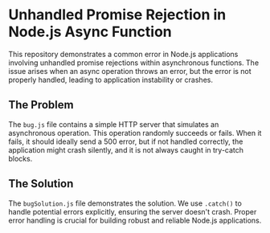 # Unhandled Promise Rejection in Node.js Async Function

This repository demonstrates a common error in Node.js applications involving unhandled promise rejections within asynchronous functions.  The issue arises when an async operation throws an error, but the error is not properly handled, leading to application instability or crashes.

## The Problem
The `bug.js` file contains a simple HTTP server that simulates an asynchronous operation.  This operation randomly succeeds or fails. When it fails, it should ideally send a 500 error, but if not handled correctly, the application might crash silently, and it is not always caught in try-catch blocks.

## The Solution
The `bugSolution.js` file demonstrates the solution. We use `.catch()` to handle potential errors explicitly, ensuring the server doesn't crash.  Proper error handling is crucial for building robust and reliable Node.js applications.